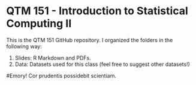 # QTM 151 - Introduction to Statistical Computing II

This is the QTM 151 GitHub repository. I organized the folders in the following way:

1. Slides: R Markdown and PDFs.
2. Data: Datasets used for this class (feel free to suggest other datasets!)

#Emory! Cor prudentis possidebit scientiam.
